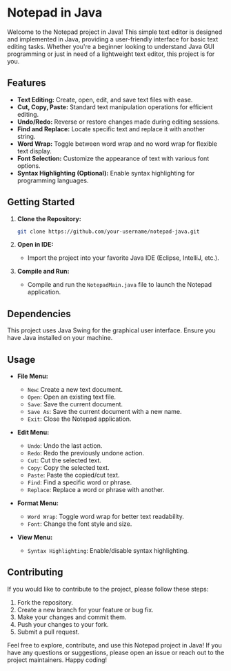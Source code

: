# Notepad in Java

Welcome to the Notepad project in Java! This simple text editor is designed and implemented in Java, providing a user-friendly interface for basic text editing tasks. Whether you're a beginner looking to understand Java GUI programming or just in need of a lightweight text editor, this project is for you.

## Features

- **Text Editing:** Create, open, edit, and save text files with ease.
- **Cut, Copy, Paste:** Standard text manipulation operations for efficient editing.
- **Undo/Redo:** Reverse or restore changes made during editing sessions.
- **Find and Replace:** Locate specific text and replace it with another string.
- **Word Wrap:** Toggle between word wrap and no word wrap for flexible text display.
- **Font Selection:** Customize the appearance of text with various font options.
- **Syntax Highlighting (Optional):** Enable syntax highlighting for programming languages.

## Getting Started

1. **Clone the Repository:**
   ```bash
   git clone https://github.com/your-username/notepad-java.git
   ```

2. **Open in IDE:**
   - Import the project into your favorite Java IDE (Eclipse, IntelliJ, etc.).

3. **Compile and Run:**
   - Compile and run the `NotepadMain.java` file to launch the Notepad application.

## Dependencies

This project uses Java Swing for the graphical user interface. Ensure you have Java installed on your machine.

## Usage

- **File Menu:**
  - `New`: Create a new text document.
  - `Open`: Open an existing text file.
  - `Save`: Save the current document.
  - `Save As`: Save the current document with a new name.
  - `Exit`: Close the Notepad application.

- **Edit Menu:**
  - `Undo`: Undo the last action.
  - `Redo`: Redo the previously undone action.
  - `Cut`: Cut the selected text.
  - `Copy`: Copy the selected text.
  - `Paste`: Paste the copied/cut text.
  - `Find`: Find a specific word or phrase.
  - `Replace`: Replace a word or phrase with another.

- **Format Menu:**
  - `Word Wrap`: Toggle word wrap for better text readability.
  - `Font`: Change the font style and size.

- **View Menu:**
  - `Syntax Highlighting`: Enable/disable syntax highlighting.

## Contributing

If you would like to contribute to the project, please follow these steps:

1. Fork the repository.
2. Create a new branch for your feature or bug fix.
3. Make your changes and commit them.
4. Push your changes to your fork.
5. Submit a pull request.

Feel free to explore, contribute, and use this Notepad project in Java! If you have any questions or suggestions, please open an issue or reach out to the project maintainers. Happy coding!
